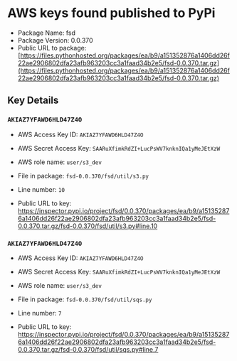 # AWS keys found published to PyPi

* Package Name: fsd
* Package Version: 0.0.370
* Public URL to package: [https://files.pythonhosted.org/packages/ea/b9/a151352876a1406dd26f22ae2906802dfa23afb963203cc3a1faad34b2e5/fsd-0.0.370.tar.gz](https://files.pythonhosted.org/packages/ea/b9/a151352876a1406dd26f22ae2906802dfa23afb963203cc3a1faad34b2e5/fsd-0.0.370.tar.gz)

## Key Details

### `AKIAZ7YFAWD6HLD47Z4O`

* AWS Access Key ID: `AKIAZ7YFAWD6HLD47Z4O`
* AWS Secret Access Key: `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` 
* AWS role name: `user/s3_dev`
* File in package: `fsd-0.0.370/fsd/util/s3.py`
* Line number: `10`

* Public URL to key: https://inspector.pypi.io/project/fsd/0.0.370/packages/ea/b9/a151352876a1406dd26f22ae2906802dfa23afb963203cc3a1faad34b2e5/fsd-0.0.370.tar.gz/fsd-0.0.370/fsd/util/s3.py#line.10



### `AKIAZ7YFAWD6HLD47Z4O`

* AWS Access Key ID: `AKIAZ7YFAWD6HLD47Z4O`
* AWS Secret Access Key: `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` 
* AWS role name: `user/s3_dev`
* File in package: `fsd-0.0.370/fsd/util/sqs.py`
* Line number: `7`

* Public URL to key: https://inspector.pypi.io/project/fsd/0.0.370/packages/ea/b9/a151352876a1406dd26f22ae2906802dfa23afb963203cc3a1faad34b2e5/fsd-0.0.370.tar.gz/fsd-0.0.370/fsd/util/sqs.py#line.7


